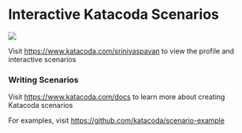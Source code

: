 # Interactive Katacoda Scenarios

[![](http://shields.katacoda.com/katacoda/srinivaspavan/count.svg)](https://www.katacoda.com/srinivaspavan "Get your profile on Katacoda.com")

Visit https://www.katacoda.com/srinivaspavan to view the profile and interactive scenarios

### Writing Scenarios
Visit https://www.katacoda.com/docs to learn more about creating Katacoda scenarios

For examples, visit https://github.com/katacoda/scenario-example
